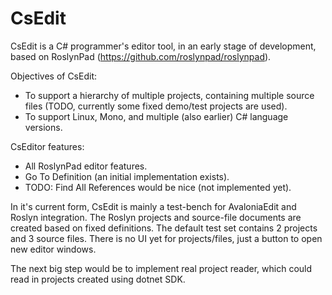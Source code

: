 # CsEdit

CsEdit is a C# programmer's editor tool, in an early stage of development, based on RoslynPad (https://github.com/roslynpad/roslynpad).

Objectives of CsEdit:

* To support a hierarchy of multiple projects, containing multiple source files (TODO, currently some fixed demo/test projects are used).
* To support Linux, Mono, and multiple (also earlier) C# language versions.

CsEditor features:
* All RoslynPad editor features.
* Go To Definition (an initial implementation exists).
* TODO: Find All References would be nice (not implemented yet).

In it's current form, CsEdit is mainly a test-bench for AvaloniaEdit and Roslyn integration. The Roslyn projects and source-file documents are created based on fixed definitions. The default test set contains 2 projects and 3 source files. There is no UI yet for projects/files, just a button to open new editor windows.

The next big step would be to implement real project reader, which could read in projects created using dotnet SDK.

